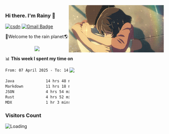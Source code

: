 <img  align='right' height="150" src="https://github.com/LikeRainDay/LikeRainDay/blob/master/pic/img_rain_1.gif?raw=true">



### Hi there. I'm Rainy :lemon:

[![csdn](https://img.shields.io/badge/-csdn-c14438?style=flat-square&logo=c&logoColor=white)](https://blog.csdn.net/qq_15807167)
[![Gmail Badge](https://img.shields.io/badge/-gmail-c14438?style=flat-square&logo=Gmail&logoColor=white&link=mailto:houshuai0816@gmail.com)](mailto:houshuai0816@gmail.com)

🚀Welcome to the rain planet🌎

<center>
<img align='center'  src="https://source.unsplash.com/user/rainyhehe/likes">
</center>

📊 **This week I spent my time on**

<img align='right'   width="300" src="https://github-readme-stats.vercel.app/api?username=LikeRainDay&show_icons=true&title_color=fff&icon_color=79ff97&text_color=9f9f9f&bg_color=151515&count_private=true">

<!--START_SECTION:waka-->

```txt
From: 07 April 2025 - To: 14 April 2025

Java              14 hrs 48 mins  █████████░░░░░░░░░░░░░░░░   36.40 %
Markdown          11 hrs 18 mins  ███████░░░░░░░░░░░░░░░░░░   27.80 %
JSON              4 hrs 54 mins   ███░░░░░░░░░░░░░░░░░░░░░░   12.07 %
Rust              4 hrs 52 mins   ███░░░░░░░░░░░░░░░░░░░░░░   11.98 %
MDX               1 hr 3 mins     ▓░░░░░░░░░░░░░░░░░░░░░░░░   02.59 %
```

<!--END_SECTION:waka-->

### Visitors Count
<img align="left" src = "https://profile-counter.glitch.me/LikeRainDay/count.svg" alt ="Loading">
